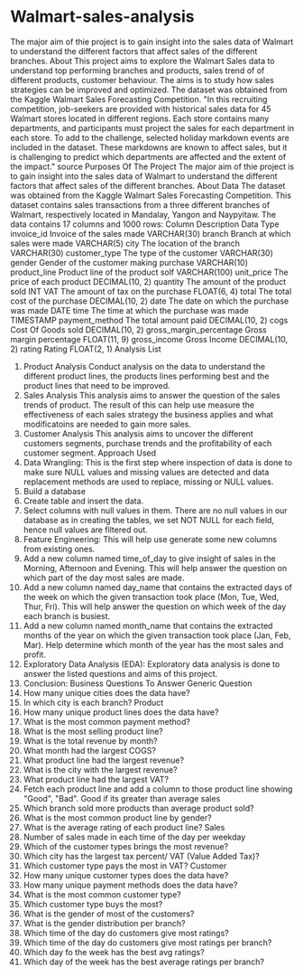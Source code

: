 # Walmart-sales-analysis
The major aim of thie project is to gain insight into the sales data of Walmart to understand the different factors that affect sales of the different branches.
About
This project aims to explore the Walmart Sales data to understand top performing branches and products, sales trend of of different products, customer behaviour. The aims is to study how sales strategies can be improved and optimized. The dataset was obtained from the Kaggle Walmart Sales Forecasting Competition.
"In this recruiting competition, job-seekers are provided with historical sales data for 45 Walmart stores located in different regions. Each store contains many departments, and participants must project the sales for each department in each store. To add to the challenge, selected holiday markdown events are included in the dataset. These markdowns are known to affect sales, but it is challenging to predict which departments are affected and the extent of the impact." source
Purposes Of The Project
The major aim of thie project is to gain insight into the sales data of Walmart to understand the different factors that affect sales of the different branches.
About Data
The dataset was obtained from the Kaggle Walmart Sales Forecasting Competition. This dataset contains sales transactions from a three different branches of Walmart, respectively located in Mandalay, Yangon and Naypyitaw. The data contains 17 columns and 1000 rows:
Column	Description	Data Type
invoice_id	Invoice of the sales made	VARCHAR(30)
branch	Branch at which sales were made	VARCHAR(5)
city	The location of the branch	VARCHAR(30)
customer_type	The type of the customer	VARCHAR(30)
gender	Gender of the customer making purchase	VARCHAR(10)
product_line	Product line of the product solf	VARCHAR(100)
unit_price	The price of each product	DECIMAL(10, 2)
quantity	The amount of the product sold	INT
VAT	The amount of tax on the purchase	FLOAT(6, 4)
total	The total cost of the purchase	DECIMAL(10, 2)
date	The date on which the purchase was made	DATE
time	The time at which the purchase was made	TIMESTAMP
payment_method	The total amount paid	DECIMAL(10, 2)
cogs	Cost Of Goods sold	DECIMAL(10, 2)
gross_margin_percentage	Gross margin percentage	FLOAT(11, 9)
gross_income	Gross Income	DECIMAL(10, 2)
rating	Rating	FLOAT(2, 1)
Analysis List
1.	Product Analysis
Conduct analysis on the data to understand the different product lines, the products lines performing best and the product lines that need to be improved.
2.	Sales Analysis
This analysis aims to answer the question of the sales trends of product. The result of this can help use measure the effectiveness of each sales strategy the business applies and what modificatoins are needed to gain more sales.
3.	Customer Analysis
This analysis aims to uncover the different customers segments, purchase trends and the profitability of each customer segment.
Approach Used
1.	Data Wrangling: This is the first step where inspection of data is done to make sure NULL values and missing values are detected and data replacement methods are used to replace, missing or NULL values.
1.	Build a database
2.	Create table and insert the data.
3.	Select columns with null values in them. There are no null values in our database as in creating the tables, we set NOT NULL for each field, hence null values are filtered out.
2.	Feature Engineering: This will help use generate some new columns from existing ones.
1.	Add a new column named time_of_day to give insight of sales in the Morning, Afternoon and Evening. This will help answer the question on which part of the day most sales are made.
2.	Add a new column named day_name that contains the extracted days of the week on which the given transaction took place (Mon, Tue, Wed, Thur, Fri). This will help answer the question on which week of the day each branch is busiest.
3.	Add a new column named month_name that contains the extracted months of the year on which the given transaction took place (Jan, Feb, Mar). Help determine which month of the year has the most sales and profit.
2.	Exploratory Data Analysis (EDA): Exploratory data analysis is done to answer the listed questions and aims of this project.
3.	Conclusion:
Business Questions To Answer
Generic Question
1.	How many unique cities does the data have?
2.	In which city is each branch?
Product
1.	How many unique product lines does the data have?
2.	What is the most common payment method?
3.	What is the most selling product line?
4.	What is the total revenue by month?
5.	What month had the largest COGS?
6.	What product line had the largest revenue?
7.	What is the city with the largest revenue?
8.	What product line had the largest VAT?
9.	Fetch each product line and add a column to those product line showing "Good", "Bad". Good if its greater than average sales
10.	Which branch sold more products than average product sold?
11.	What is the most common product line by gender?
12.	What is the average rating of each product line?
Sales
1.	Number of sales made in each time of the day per weekday
2.	Which of the customer types brings the most revenue?
3.	Which city has the largest tax percent/ VAT (Value Added Tax)?
4.	Which customer type pays the most in VAT?
Customer
1.	How many unique customer types does the data have?
2.	How many unique payment methods does the data have?
3.	What is the most common customer type?
4.	Which customer type buys the most?
5.	What is the gender of most of the customers?
6.	What is the gender distribution per branch?
7.	Which time of the day do customers give most ratings?
8.	Which time of the day do customers give most ratings per branch?
9.	Which day fo the week has the best avg ratings?
10.	Which day of the week has the best average ratings per branch?

